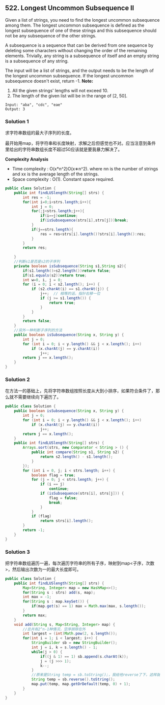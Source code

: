 ## 522. Longest Uncommon Subsequence II
Given a list of strings, you need to find the longest uncommon subsequence among them. The longest uncommon subsequence is defined as the longest subsequence of one of these strings and this subsequence should not be any subsequence of the other strings.

A subsequence is a sequence that can be derived from one sequence by deleting some characters without changing the order of the remaining elements. Trivially, any string is a subsequence of itself and an empty string is a subsequence of any string.

The input will be a list of strings, and the output needs to be the length of the longest uncommon subsequence. If the longest uncommon subsequence doesn't exist, return -1.
**Note:**

1. All the given strings' lengths will not exceed 10.
2. The length of the given list will be in the range of [2, 50].


```
Input: "aba", "cdc", "eae"
Output: 3
```

### Solution 1
求字符串数组的最大子序列的长度。

最开始用map，将字符串和长度映射，求解之后但感觉也不对。应当注意到条件里给出的字符串数组长度不超过50应该就是要我暴力解决了。

**Complexity Analysis**
- Time complexity : O(x*n^2)O(x∗n^2). where nn is the number of strings and xx is the average length of the strings.
- Space complexity : O(1). Constant space required.

```java
public class Solution {
    public int findLUSlength(String[] strs) {
        int res = -1;
        for(int i=0;i<strs.length;i++){
            int j = 0;
            for(;j<strs.length;j++){
                if(i==j)continue;
                if(isSubsequence(strs[i],strs[j]))break;
            }
            if(j==strs.length){
                res = res<strs[i].length()?strs[i].length():res;
            }
        }
        return res;
        
    }
    //判断s1是否是s2的子序列
    private boolean isSubsequence(String s1,String s2){
        if(s1.length()>s2.length())return false;
        if(s1.equals(s2))return true;
        int w=0, i, j = 0;
        for (i = 0; i < s2.length(); i++) {
            if (s2.charAt(i) == s1.charAt(j)) {
                j++;  // 相等的话，指针右移一位
                if (j >= s1.length()) {
                    return true;
                }
            }
        }
        return false;
    }
    //另外一种判断子序列的方法
    public boolean isSubsequence(String x, String y) {
        int j = 0;
        for (int i = 0; i < y.length() && j < x.length(); i++)
            if (x.charAt(j) == y.charAt(i))
                j++;
        return j == x.length();
    }
}
```

### Solution 2
在方法一的基础上，先将字符串数组按照长度从大到小排序，如果符合条件了，那么就不需要继续向下遍历了。

```java
public class Solution {
    public boolean isSubsequence(String x, String y) {
        int j = 0;
        for (int i = 0; i < y.length() && j < x.length(); i++)
            if (x.charAt(j) == y.charAt(i))
                j++;
        return j == x.length();
    }
    public int findLUSlength(String[] strs) {
        Arrays.sort(strs, new Comparator < String > () {
            public int compare(String s1, String s2) {
                return s2.length() - s1.length();
            }
        });
        for (int i = 0, j; i < strs.length; i++) {
            boolean flag = true;
            for (j = 0; j < strs.length; j++) {
                if (i == j)
                    continue;
                if (isSubsequence(strs[i], strs[j])) {
                    flag = false;
                    break;
                }
            }
            if (flag)
                return strs[i].length();
        }
        return -1;
    }
}
```


### Solution 3
把字符串数组遍历一遍，每次遍历字符串的所有子序，映射到map<子序，次数>，然后输出次数为一的最大长度即可。

```java
public class Solution {
    public int findLUSlength(String[] strs) {
        Map<String, Integer> map = new HashMap<>();
        for(String s : strs) add(s, map);
        int max = -1;
        for(String s : map.keySet()) {
            if(map.get(s) == 1) max = Math.max(max, s.length());
        }
        return max;
    }
    void add(String s, Map<String, Integer> map) {
        //总共有2^n-1种情况，空序排除在外
        int largest = (int)Math.pow(2, s.length());
        for(int i = 1; i < largest; i++) {
            StringBuilder sb = new StringBuilder();
            int j = i, k = s.length() - 1;
            while(j > 0) {
                if((j & 1) == 1) sb.append(s.charAt(k));
                j = (j >>> 1);
                k--;
            }
            //原来是String temp = sb.toString();，我给他reverse了下，这样就是子序了
            String temp = sb.reverse().toString();
            map.put(temp, map.getOrDefault(temp, 0) + 1);
        }
    }
}
```

